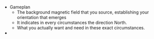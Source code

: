 - Gameplan
	- The background magnetic field that you source, establishing your orientation that emerges
	- It indicates in every circumstances the direction North.
	- What you actually want and need in these exact circumstances.
-